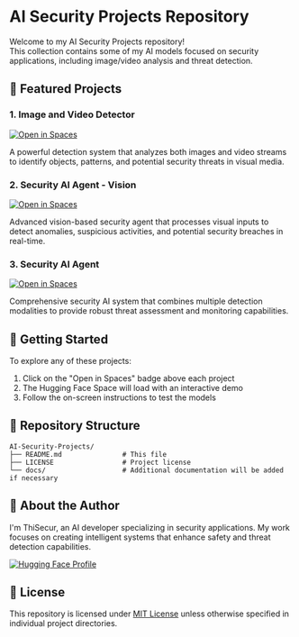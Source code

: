 # AI Security Projects Repository

Welcome to my AI Security Projects repository!  
This collection contains some of my AI models focused on security applications, including image/video analysis and threat detection.

## 🌟 Featured Projects

### 1. Image and Video Detector
[![Open in Spaces](https://img.shields.io/badge/🤗-Open%20in%20Spaces-blue)](https://huggingface.co/spaces/ThiSecur/Image-and-Video-detector)

A powerful detection system that analyzes both images and video streams to identify objects, patterns, and potential security threats in visual media.

### 2. Security AI Agent - Vision
[![Open in Spaces](https://img.shields.io/badge/🤗-Open%20in%20Spaces-blue)](https://huggingface.co/spaces/ThiSecur/Security-AI-Agent-Vision)

Advanced vision-based security agent that processes visual inputs to detect anomalies, suspicious activities, and potential security breaches in real-time.

### 3. Security AI Agent
[![Open in Spaces](https://img.shields.io/badge/🤗-Open%20in%20Spaces-blue)](https://huggingface.co/spaces/ThiSecur/security-ai-agent)

Comprehensive security AI system that combines multiple detection modalities to provide robust threat assessment and monitoring capabilities.

## 🚀 Getting Started

To explore any of these projects:
1. Click on the "Open in Spaces" badge above each project
2. The Hugging Face Space will load with an interactive demo
3. Follow the on-screen instructions to test the models

## 📂 Repository Structure

```
AI-Security-Projects/
├── README.md               # This file
├── LICENSE                 # Project license
└── docs/                   # Additional documentation will be added if necessary
```

## 🤖 About the Author

I'm ThiSecur, an AI developer specializing in security applications. My work focuses on creating intelligent systems that enhance safety and threat detection capabilities.

[![Hugging Face Profile](https://img.shields.io/badge/🤗-My%20HF%20Profile-blue)](https://huggingface.co/ThiSecur)

## 📜 License

This repository is licensed under [MIT License](LICENSE) unless otherwise specified in individual project directories.

